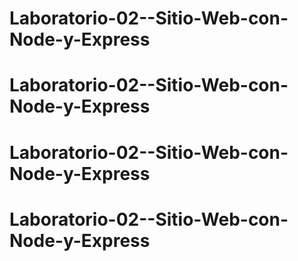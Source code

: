 # Laboratorio-02--Sitio-Web-con-Node-y-Express
# Laboratorio-02--Sitio-Web-con-Node-y-Express
# Laboratorio-02--Sitio-Web-con-Node-y-Express
# Laboratorio-02--Sitio-Web-con-Node-y-Express
